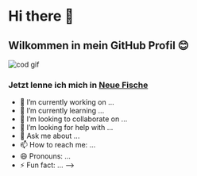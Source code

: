 # Hi there 👋

## Wilkommen in mein GitHub Profil 😊

![cod gif](https://media4.giphy.com/media/v1.Y2lkPTc5MGI3NjExNWx3bGhweTdxcjFrcjVmazNzMGw3YWI2dW83dDA4dm5tOWZndHg4MiZlcD12MV9pbnRlcm5hbF9naWZfYnlfaWQmY3Q9Zw/3NtY188QaxDdC/giphy.gif)

### Jetzt lenne ich mich in [Neue Fische](https://www.neuefische.de/)


- 🔭 I’m currently working on ...
- 🌱 I’m currently learning ...
- 👯 I’m looking to collaborate on ...
- 🤔 I’m looking for help with ...
- 💬 Ask me about ...
- 📫 How to reach me: ...
- 😄 Pronouns: ...
- ⚡ Fun fact: ...
-->
